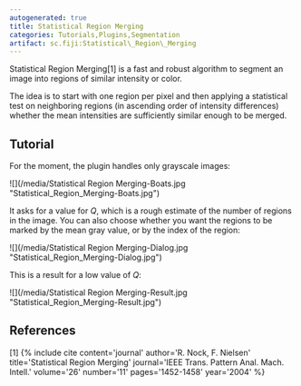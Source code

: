 ```yaml
---
autogenerated: true
title: Statistical Region Merging
categories: Tutorials,Plugins,Segmentation
artifact: sc.fiji:Statistical\_Region\_Merging
---
```


Statistical Region Merging[1] is a fast and robust algorithm to segment an image into regions of similar intensity or color.

The idea is to start with one region per pixel and then applying a statistical test on neighboring regions (in ascending order of intensity differences) whether the mean intensities are sufficiently similar enough to be merged.

Tutorial
--------

For the moment, the plugin handles only grayscale images:

![](/media/Statistical Region Merging-Boats.jpg "Statistical_Region_Merging-Boats.jpg")

It asks for a value for *Q*, which is a rough estimate of the number of regions in the image. You can also choose whether you want the regions to be marked by the mean gray value, or by the index of the region:

![](/media/Statistical Region Merging-Dialog.jpg "Statistical_Region_Merging-Dialog.jpg")

This is a result for a low value of *Q*:

![](/media/Statistical Region Merging-Result.jpg "Statistical_Region_Merging-Result.jpg")

References
----------

<references />

  

[1] {% include cite content='journal' author='R. Nock, F. Nielsen' title='Statistical Region Merging' journal='IEEE Trans. Pattern Anal. Mach. Intell.' volume='26' number='11' pages='1452-1458' year='2004' %}
